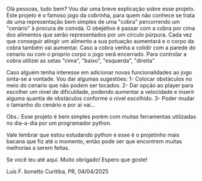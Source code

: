 Olá pessoas, tudo bem? Vou dar uma breve explicação sobre esse projeto. 
Este projeto é o famoso jogo da cobrinha, para quem não conhece se trata de uma representação bem simples de uma "cobra" percorrendo um "cenário" à procura de comida.
O obejetivo é passar com a cobra por cima dos alimentos que serão representados por um circulo púrpura.
Cada vez que conseguir atingir um alimento a sua potuação aumentará e o corpo da cobra também vai aumentar.
Caso a cobra venha a colidir com a parede do cenario ou com o proprio corpo o jogo será encerrado.
Para controlar a cobra utilizei as setas "cima", "baixo", "esquerda", "direita"

Caso alguém tenha interesse em adicionar novas funcionalidades ao jogo sinta-se a vontade.
Vou dar algumas sugestões:
1- Colocar obstáculos no meio do cenario que não podem ser tocados.
2- Dar opção ao player para escolher um nível de dificuldade, podendo aumentar a velocidade e inserir alguma quantia de obstáculos conforme o nível escolhido.
3- Poder mudar o tamanho do cenário
e por ai vai...

Obs.: Esse projeto é bem simples porém com muitas ferramentas utilizadas no dia-a-dia por um programador python.


Vale lembrar que estou estudando python e esse é o projetinho mais bacana que fiz até o momento, então pode ser que encontrem muitas melhorias a serem feitas.

Se você leu até aqui. Muito obrigado! Espero que goste!

Luis F. bonetto
Curitiba, PR, 04/04/2025
